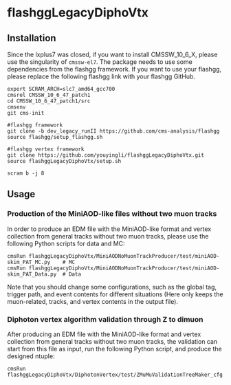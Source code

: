# flashggLegacyDiphoVtx

## Installation
Since the lxplus7 was closed, if you want to install CMSSW_10_6_X, please use the singularity of ```cmssw-el7```.
The package needs to use some dependencies from the flashgg framework. If you want to use your flashgg, please replace the following flashgg link with your flashgg GitHub.

```
export SCRAM_ARCH=slc7_amd64_gcc700
cmsrel CMSSW_10_6_47_patch1
cd CMSSW_10_6_47_patch1/src
cmsenv
git cms-init

#flashgg framework
git clone -b dev_legacy_runII https://github.com/cms-analysis/flashgg 
source flashgg/setup_flashgg.sh

#flashgg vertex framework
git clone https://github.com/youyingli/flashggLegacyDiphoVtx.git
source flashggLegacyDiphoVtx/setup.sh

scram b -j 8
```

## Usage

### Production of the MiniAOD-like files without two muon tracks 

In order to produce an EDM file with the MiniAOD-like format and vertex collection from general tracks without two muon tracks, please use the following Python scripts for data and MC:

```
cmsRun flashggLegacyDiphoVtx/MiniAODNoMuonTrackProducer/test/miniAOD-skim_PAT_MC.py    # MC
cmsRun flashggLegacyDiphoVtx/MiniAODNoMuonTrackProducer/test/miniAOD-skim_PAT_Data.py  # Data
```
Note that you should change some configurations, such as the global tag, trigger path, and event contents for different situations (Here only keeps the muon-related, tracks, and vertex contents in the output file). 

### Diphoton vertex algorithm validation through Z to dimuon
After producing an EDM file with the MiniAOD-like format and vertex collection from general tracks without two muon tracks, the validation can start from this file as input, run the following Python script, and produce the designed ntuple:
```
cmsRun flashggLegacyDiphoVtx/DiphotonVertex/test/ZMuMuValidationTreeMaker_cfg.py
```
